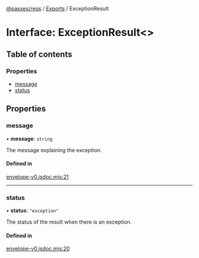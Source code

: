 [@passes/reqs](../README.md) / [Exports](../modules.md) / ExceptionResult

# Interface: ExceptionResult\<\>

## Table of contents

### Properties

- [message](ExceptionResult.md#message)
- [status](ExceptionResult.md#status)

## Properties

### message

• **message**: `string`

The message explaining the exception.

#### Defined in

[envelope-v0.jsdoc.mjs:21](https://github.com/passes-org/passes/blob/a56270b/packages/reqs/src/envelope-v0.jsdoc.mjs#L21)

___

### status

• **status**: ``"exception"``

The status of the result when there is an exception.

#### Defined in

[envelope-v0.jsdoc.mjs:20](https://github.com/passes-org/passes/blob/a56270b/packages/reqs/src/envelope-v0.jsdoc.mjs#L20)
